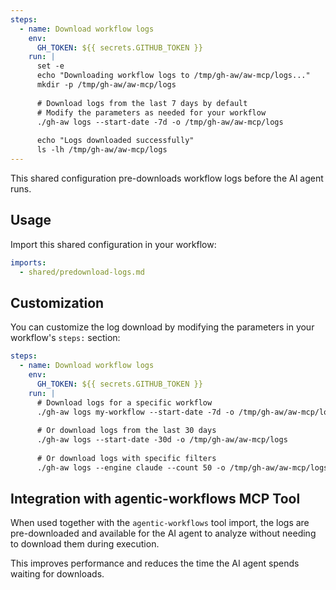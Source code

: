```yaml
---
steps:
  - name: Download workflow logs
    env:
      GH_TOKEN: ${{ secrets.GITHUB_TOKEN }}
    run: |
      set -e
      echo "Downloading workflow logs to /tmp/gh-aw/aw-mcp/logs..."
      mkdir -p /tmp/gh-aw/aw-mcp/logs
      
      # Download logs from the last 7 days by default
      # Modify the parameters as needed for your workflow
      ./gh-aw logs --start-date -7d -o /tmp/gh-aw/aw-mcp/logs
      
      echo "Logs downloaded successfully"
      ls -lh /tmp/gh-aw/aw-mcp/logs
---
```


This shared configuration pre-downloads workflow logs before the AI agent runs.

## Usage

Import this shared configuration in your workflow:

```yaml
imports:
  - shared/predownload-logs.md
```

## Customization

You can customize the log download by modifying the parameters in your workflow's `steps:` section:

```yaml
steps:
  - name: Download workflow logs
    env:
      GH_TOKEN: ${{ secrets.GITHUB_TOKEN }}
    run: |
      # Download logs for a specific workflow
      ./gh-aw logs my-workflow --start-date -7d -o /tmp/gh-aw/aw-mcp/logs
      
      # Or download logs from the last 30 days
      ./gh-aw logs --start-date -30d -o /tmp/gh-aw/aw-mcp/logs
      
      # Or download logs with specific filters
      ./gh-aw logs --engine claude --count 50 -o /tmp/gh-aw/aw-mcp/logs
```

## Integration with agentic-workflows MCP Tool

When used together with the `agentic-workflows` tool import, the logs are pre-downloaded
and available for the AI agent to analyze without needing to download them during execution.

This improves performance and reduces the time the AI agent spends waiting for downloads.
